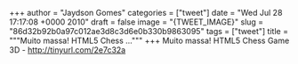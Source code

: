 
+++
author = "Jaydson Gomes"
categories = ["tweet"]
date = "Wed Jul 28 17:17:08 +0000 2010"
draft = false
image = "{TWEET_IMAGE}"
slug = "86d32b92b0a97c012ae3d8c3d6e0b330b9863095"
tags = ["tweet"]
title = """Muito massa! HTML5 Chess ..."""
+++
Muito massa! HTML5 Chess Game 3D - http://tinyurl.com/2e7c32a
